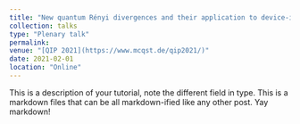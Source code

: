 ```yaml
---
title: "New quantum Rényi divergences and their application to device-independent crytography and quantum Shannon theory"
collection: talks
type: "Plenary talk"
permalink: 
venue: "[QIP 2021](https://www.mcqst.de/qip2021/)"
date: 2021-02-01
location: "Online"
---
```


This is a description of your tutorial, note the different field in type. This is a markdown files that can be all markdown-ified like any other post. Yay markdown!
